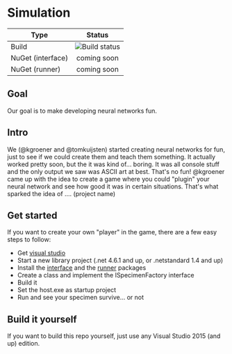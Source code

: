 # Simulation

|Type|Status|
|---|:-:|
|Build|![Build status](https://devvy.visualstudio.com/_apis/public/build/definitions/a1626956-4a96-4b5d-850b-d2886d95b82f/3/badge)|
|NuGet (interface)| coming soon  |
|NuGet (runner)| coming soon  |

## Goal
Our goal is to make developing neural networks fun.

## Intro
We (@kgroener and @tomkuijsten) started creating neural networks for fun, just to see if we could create them and teach them something. It actually worked pretty soon, but the it was kind of... boring. It was all console stuff and the only output we saw was ASCII art at best. That's no fun! @kgroener came up with the idea to create a game where you could "plugin" your neural network and see how good it was in certain situations. That's what sparked the idea of .... (project name)

## Get started
If you want to create your own "player" in the game, there are a few easy steps to follow:
- Get [visual studio](https://go.microsoft.com/fwlink/?LinkId=691978&clcid=0x409)
- Start a new library project (.net 4.6.1 and up, or .netstandard 1.4 and up)
- Install the [interface](...) and the [runner](...) packages
- Create a class and implement the ISpecimenFactory interface
- Build it
- Set the host.exe as startup project
- Run and see your specimen survive... or not

## Build it yourself
If you want to build this repo yourself, just use any Visual Studio 2015 (and up) edition.
